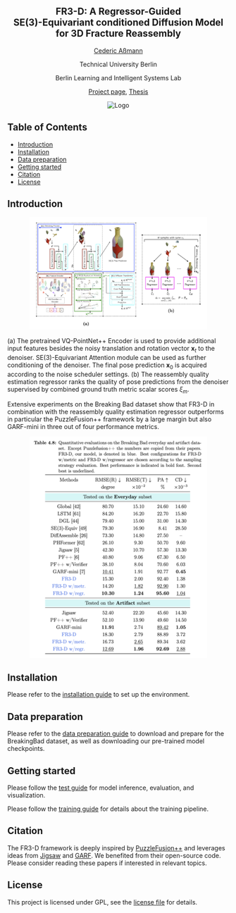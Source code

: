 <div align="center">
<h2 align="center"> FR3-D: A Regressor-Guided <br/> SE(3)-Equivariant conditioned Diffusion Model <br/> for 3D Fracture Reassembly
</h2>

[Cederic Aßmann](https://github.com/cederican)

Technical University Berlin

Berlin Learning and Intelligent Systems Lab

[Project page](https://cederican.github.io/FR3-D/), [Thesis](https://github.com/cederican/Master-Thesis)
</div>


<div align="center"> <img src="docs/fig/teaser.gif" alt="Logo" width="900" height="500"> </a> </div>


## Table of Contents

- [Introduction](#introduction)
- [Installation](#installation)
- [Data preparation](#data-preparation)
- [Getting started](#getting-started)
- [Citation](#citation)
- [License](#license)

## Introduction

<div align="center">
<img src="docs/fig/arch.png" width=80% height=80%>
</div>

(a) The pretrained VQ-PointNet++ Encoder is used to provide additional input features besides the noisy translation and rotation vector $\mathbf{x}_t$ to the denoiser. SE(3)-Equivariant Attention module can be used as further conditioning of the denoiser. The final pose prediction $\mathbf{x}_0$ is acquired according to the noise scheduler settings. (b) The reassembly quality estimation regressor ranks the quality of pose predictions from the denoiser supervised by combined ground truth metric scalar scores $\xi_m$.

Extensive experiments on the Breaking Bad dataset show that FR3-D in combination with the reassembly quality estimation regressor outperforms in particular the PuzzleFusion++ framework by a large margin but also GARF-mini in three out of four performance metrics.

<div align="center">
<img src="docs/fig/compete_table.png" width=80% height=80%>
</div>


## Installation

Please refer to the [installation guide](docs/installation.md) to set up the environment.


## Data preparation

Please refer to the [data preparation guide](docs/data_preparation.md) to download and prepare for the BreakingBad dataset, as well as downloading our pre-trained model checkpoints.


## Getting started

Please follow the [test guide](docs/test.md) for model inference, evaluation, and visualization.

Please follow the [training guide](docs/training.md) for details about the training pipeline.


## Citation

The FR3-D framework is deeply inspired by [PuzzleFusion++](https://github.com/eric-zqwang/puzzlefusion-plusplus) and leverages ideas from [Jigsaw](https://github.com/Jiaxin-Lu/Jigsaw) and [GARF](https://github.com/ai4ce/GARF). We benefited from their open-source code. Please consider reading these papers if interested in relevant topics.


## License

This project is licensed under GPL, see the [license file](LICENSE) for details.
